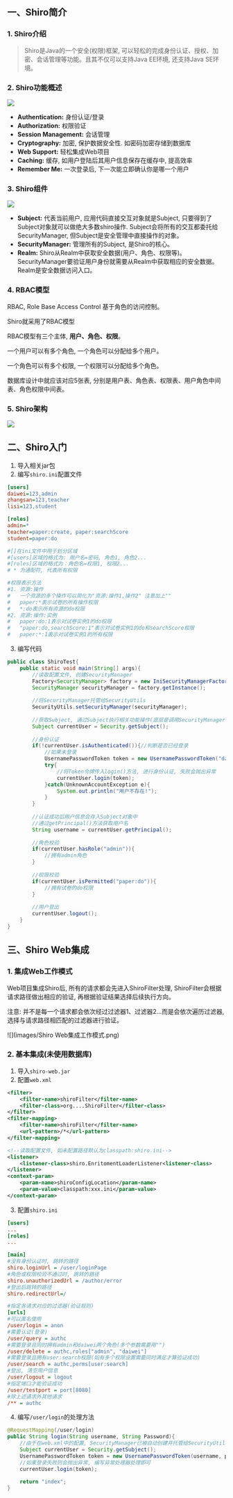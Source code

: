 ## 一、Shiro简介

### 1. Shiro介绍

> Shiro是Java的一个安全(权限)框架, 可以轻松的完成身份认证、授权、加密、会话管理等功能。且其不仅可以支持Java EE环境, 还支持Java SE环境。

### 2. Shiro功能概述

![](images/Shiro功能图.png)

+ **Authentication:** 身份认证/登录
+ **Authorization:** 权限验证
+ **Session Management:** 会话管理
+ **Cryptography:** 加密, 保护数据安全性. 如密码加密存储到数据库
+ **Web Support:** 轻松集成Web项目
+ **Caching:** 缓存, 如用户登陆后其用户信息保存在缓存中, 提高效率
+ **Remember Me:** 一次登录后, 下一次能立即确认你是哪一个用户

### 3. Shiro组件

![](images/Shiro架构.png)

+ **Subject:** 代表当前用户, 应用代码直接交互对象就是Subject, 只要得到了Subject对象就可以做绝大多数shiro操作. Subject会将所有的交互都委托给SecurityManager, 但Subject是安全管理中直接操作的对象。
+ **SecurityManager:** 管理所有的Subject, 是Shiro的核心。
+ **Realm:** Shiro从Realm中获取安全数据(用户、角色、权限等)。SecurityManager要验证用户身份就需要从Realm中获取相应的安全数据。Realm是安全数据访问入口。

### 4. RBAC模型

RBAC, Role Base Access Control 基于角色的访问控制。

Shiro就采用了RBAC模型

RBAC模型有三个主体, **用户、角色、权限**。

一个用户可以有多个角色, 一个角色可以分配给多个用户。

一个角色可以有多个权限, 一个权限可以分配给多个角色。

数据库设计中就应该对应5张表, 分别是用户表、角色表、权限表、用户角色中间表、角色权限中间表。

### 5. Shiro架构

![](images/Shiro架构.png)

## 二、Shiro入门

1. 导入相关jar包
2. 编写`shiro.ini`配置文件

```ini
[users]
daiwei=123,admin
zhangsan=123,teacher
lisi=123,student

[roles]
admin=*
teacher=paper:create, paper:searchScore
student=paper:do

#[]在ini文件中用于划分区域
#[users]区域的格式为: 用户名=密码, 角色1, 角色2...
#[roles]区域的格式为：角色名=权限1, 权限2...
# * 为通配符, 代表所有权限

#权限表示方法
#1.	资源:操作
#	一个资源的多个操作可以简化为"资源:操作1,操作2" 注意加上""
#	paper:*表示试卷的所有操作权限
#	*:do表示所有资源的do权限
#2. 资源:操作:实例
#	paper:do:1表示对试卷实例1的do权限
#	"paper:do,searchScore:1"表示对试卷实例1的do和searchScore权限
#	paper:*:1表示对试卷实例1的所有权限
```

3. 编写代码

```java
public class ShiroTest{
    public static void main(String[] args){
        //读取配置文件, 创建SecurityManager
        Factory<SecurityManager> factory = new IniSecurityManagerFactory("classpath:shiro.ini");
        SecurityManager securityManager = factory.getInstance();
        
        //将SecurityManager托管给SecurityUtils
        SecurityUtils.setSecurityManager(securityManager);
        
        //获取Subject, 通过Subject执行相关功能操作(底层是调用SecurityManager)
        Subject currentUser = Security.getSubject();
        
        //身份认证
        if(!currentUser.isAuthenticated()){//判断是否已经登录
            //如果未登录
            UsernamePasswordToken token = new UsernamePasswordToken("daiwei", "123");
            try{
                //将Token令牌传入login()方法, 进行身份认证, 失败会抛出异常
                currentUser.login(token);
            }catch(UnknownAccountException e){
                System.out.println("用户不存在!");
            }
        }
        
        //认证成功后用户信息会存入Subject对象中
        //通过getPrincipal()方法获取用户名
        String username = currentUser.getPrincipal();
        
        //角色校验
        if(currentUser.hasRole("admin")){
            //拥有admin角色
        }
        
        //权限校验
        if(currentUser.isPermitted("paper:do")){
            //拥有试卷的do权限
        }
        
        //用户登出
        currentUser.logout();
    }
}
```



## 三、Shiro Web集成

### 1. 集成Web工作模式

Web项目集成Shiro后, 所有的请求都会先进入ShiroFilter处理, ShiroFilter会根据请求路径做出相应的验证, 再根据验证结果选择后续执行方向。

注意: 并不是每一个请求都会依次经过过滤器1、过滤器2...而是会依次遍历过滤器, 选择与请求路径相匹配的过滤器进行验证。

![](images/Shiro Web集成工作模式.png)



### 2. 基本集成(未使用数据库)

1. 导入`shiro-web.jar`
2. 配置`web.xml`

```xml
<filter>
	<filter-name>shiroFilter</filter-name>
    <filter-class>org....ShiroFilter</filter-class>
</filter>
<filter-mapping>
    <filter-name>shiroFilter</filter-name>
    <url-pattern>/*</url-pattern>
</filter-mapping>

<!--读取配置文件, 如未配置路径默认为classpath:shiro.ini-->
<listener>
    <listener-class>shiro.EnritomentLoaderListener<listener-class>
</listener>
<context-param>
	<param-name>shiroConfigLocation</param-name>
    <param-value>classpath:xxx.ini</param-value>
</context-param>
```

3. 配置`shiro.ini`

```ini
[users]
...
[roles]
...

[main]
#没有身份认证时, 跳转的路径
shiro.loginUrl = /user/loginPage
#角色或权限校验不通过时, 跳转的路径
shiro.unauthorizedUrl = /author/error
#登出后跳转的路径
shiro.redirectUrl=/

#指定各请求对应的过滤器(验证规则)
[urls]
#可以匿名使用
/user/login = anon
#需要认证(登录)
/user/query = authc
#需要登录且同时拥有admin和daiwei两个角色(多个参数需要用"")
/user/delete = authc,roles["admin", "daiwei"]
#需要登录且拥有user:search权限(如有多个权限设置需要同时满足才算验证成功)
/user/search = authc,perms[user:search]
#登出, 清空用户信息
/user/logout = logout
#指定端口才能验证成功
/user/testport = port[8080]
#除上述请求外其他请求
/** = authc
```

4. 编写`/user/login`的处理方法

```java
@RequestMapping(/user/login)
public String login(String username, String Password){
    //由于在web.xml中的配置, SecurityManager已被自动创建并托管给SecurityUtils, 所以不需要再手动在创建
    Subject currentUser = Security.getSubject();
    UsernamePasswordToken token = new UsernamePasswordToken(username, password);
    //如果登录失败则会抛出异常, 编写异常处理器处理即可
    currentUser.login(token);
    
    return "index";
}
```

